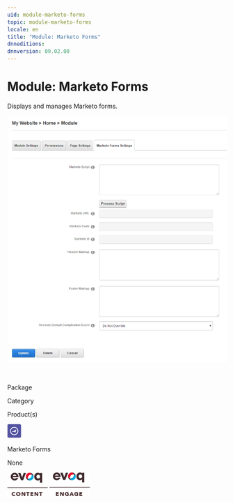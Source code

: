 ```yaml
---
uid: module-marketo-forms
topic: module-marketo-forms
locale: en
title: "Module: Marketo Forms"
dnneditions: 
dnnversion: 09.02.00
---
```


# Module: Marketo Forms

Displays and manages Marketo forms.

  

![Marketo Forms module](/images/scr-module-MarketoForms.png)

  

 

Package

Category

Product(s)

 ![icon](/images/ico-module-marketo.png) 

Marketo Forms

None

 ![Evoq Content](/images/ico-evoq-content.png) ![Evoq Engage](/images/ico-evoq-engage.png)